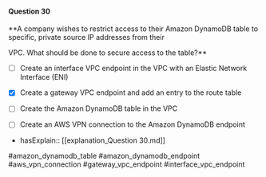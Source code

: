 #### Question  30


**A company wishes to restrict access to their Amazon DynamoDB table to specific, private source IP addresses from their

VPC. What should be done to secure access to the table?**


- [ ] Create an interface VPC endpoint in the VPC with an Elastic Network Interface (ENI)


- [x] Create a gateway VPC endpoint and add an entry to the route table


- [ ] Create the Amazon DynamoDB table in the VPC


- [ ] Create an AWS VPN connection to the Amazon DynamoDB endpoint



- hasExplain:: [[explanation_Question  30.md]]

#amazon_dynamodb_table #amazon_dynamodb_endpoint #aws_vpn_connection #gateway_vpc_endpoint #interface_vpc_endpoint 